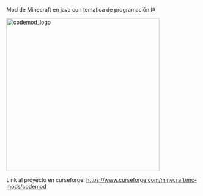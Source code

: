 Mod de Minecraft en java con tematica de programación <img width="16" height="16" alt="java_coffe" src="https://github.com/user-attachments/assets/c6d214a9-7ce8-434f-9e45-cbe997ad571f" />


<img width="400" height="400" alt="codemod_logo" src="https://github.com/user-attachments/assets/66782389-bbcc-4aa8-b84c-3913b111135e" />


Link al proyecto en curseforge: https://www.curseforge.com/minecraft/mc-mods/codemod
